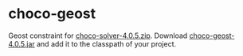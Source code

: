 choco-geost
===========

Geost constraint for [choco-solver-4.0.5.zip](https://github.com/chocoteam/choco-solver/releases/tag/4.0.5).
Download [choco-geost-4.0.5.jar](https://github.com/chocoteam/choco-geost/releases/4.0.5)
and add it to the classpath of your project.

